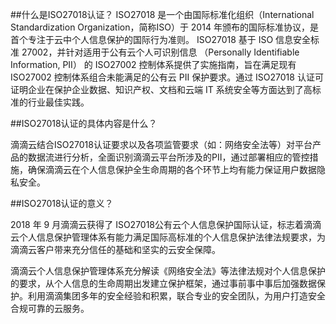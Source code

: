 ##什么是ISO27018认证？
ISO27018 是一个由国际标准化组织（International Standardization Organization，简称ISO）于 2014 年颁布的国际标准协议，是首个专注于云中个人信息保护的国际行为准则。
ISO27018 基于 ISO 信息安全标准 27002，并针对适用于公有云个人可识别信息 （Personally Identifiable Information, PII） 的 ISO27002 控制体系提供了实施指南，旨在满足现有 ISO27002 控制体系组合未能满足的公有云 PII 保护要求。通过 ISO27018 认证可证明企业在保护企业数据、知识产权、文档和云端 IT 系统安全等方面达到了高标准的行业最佳实践。

##ISO27018认证的具体内容是什么？

滴滴云结合ISO27018认证要求以及各项监管要求（如：网络安全法等）对平台产品的数据流进行分析，全面识别滴滴云平台所涉及的PII，通过部署相应的管控措施，确保滴滴云在个人信息保护全生命周期的各个环节上均有能力保证用户数据隐私安全。

##ISO27018认证的意义？

2018 年 9 月滴滴云获得了 ISO27018公有云个人信息保护国际认证，标志着滴滴云个人信息保护管理体系有能力满足国际高标准的个人信息保护法律法规要求，为滴滴云客户带来充分信任的基础和坚实的云安全保障。

滴滴云个人信息保护管理体系充分解读《网络安全法》等法律法规对个人信息保护的要求，从个人信息的生命周期出发建立保护框架，通过事前事中事后加强数据保护。利用滴滴集团多年的安全经验和积累，联合专业的安全团队，为用户打造安全合规可靠的云服务。